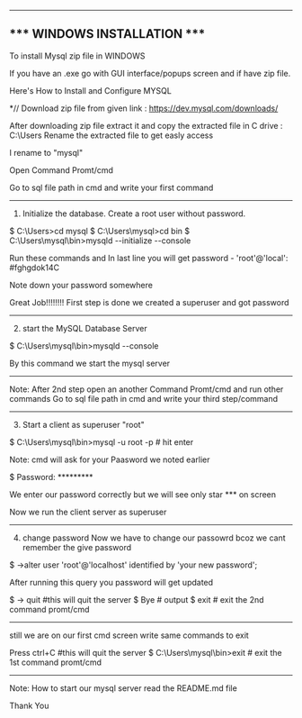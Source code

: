 ____________________________________________________________________________________
*** WINDOWS INSTALLATION ***
--------------------
To install Mysql zip file in WINDOWS

If you have an .exe go with GUI interface/popups screen and if have zip file.

Here's How to Install and Configure MYSQL

*// Download zip file from given link : https://dev.mysql.com/downloads/

After downloading zip file extract it and copy the extracted file in C drive : C:\Users
Rename the extracted file to get easly access

I rename to "mysql"

Open Command Promt/cmd

Go to sql file path in cmd and write your first command
______________________________________________________________________________________
1.  Initialize the database. Create a root user without password.

$ C:\Users>cd mysql
$ C:\Users\mysql>cd bin
$ C:\Users\mysql\bin>mysqld --initialize --console 

Run these commands and
In last line you will get password - 'root'@'local': #fghgdok14C

Note down your password somewhere

Great Job!!!!!!!!
First step is done we created a superuser and got password
______________________________________________________________________________________
2.  start the MySQL Database Server

$ C:\Users\mysql\bin>mysqld --console

By this command we start the mysql server
______________________________________________________________________________________
Note: After 2nd step open an another Command Promt/cmd and run other commands
Go to sql file path in cmd and write your third step/command
______________________________________________________________________________________
3.  Start a client as superuser "root"

$ C:\Users\mysql\bin>mysql -u root -p   # hit enter

Note: cmd will ask for your Paasword we noted earlier

$ Password: *********

We enter our password correctly but we will see only star *** on screen

Now we run the client server as superuser
______________________________________________________________________________________
4.  change password
  Now we have to change our passowrd bcoz we cant remember the give password
  
$ ->alter user 'root'@'localhost' identified by 'your new password';

After running this query you password will get updated 

$ -> quit            #this will quit the server
$ Bye                # output
$ exit               # exit the 2nd command promt/cmd
______________________________________________________________________________________
still we are on our first cmd screen write same commands to exit

Press ctrl+C            #this will quit the server
$ C:\Users\mysql\bin>exit               # exit the 1st command promt/cmd
______________________________________________________________________________________

Note: How to start our mysql server read the README.md file

Thank You
